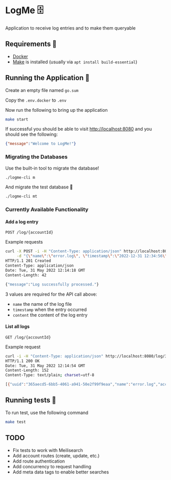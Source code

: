 # LogMe 🗄️

Application to receive log entries and to make them queryable

## Requirements 🐳

- [Docker](https://docs.docker.com/engine/install/)
- [Make](https://www.tutorialspoint.com/unix_commands/make.htm) is installed (usually via `apt install build-essential`)

## Running the Application 🚀

Create an empty file named `go.sum`

Copy the `.env.docker` to `.env`

Now run the following to bring up the application

```bash
make start
```

If successful you should be able to visit [http://localhost:8080](http://localhost:8080) and you should see the following:

```json
{"message":"Welcome to LogMe!"}
```

### Migrating the Databases

Use the built-in tool to migrate the database!

```bash
./logme-cli m
```

And migrate the test database 🐞

```bash
./logme-cli mt
```

### Currently Available Functionality


#### Add a log entry

```
POST /log/{accountId}
```

Example requests

```bash
curl -X POST -i -H "Content-Type: application/json" http://localhost:8080/log/321 \
     -d "{\"name\":\"error.log\", \"timestamp\":\"2022-12-31 12:34:56\", \"content\":\"this is another log entry\", \"account_id\":321}"
HTTP/1.1 201 Created
Content-Type: application/json
Date: Tue, 31 May 2022 12:14:18 GMT
Content-Length: 42

{"message":"Log successfully processed."}
```

3 values are required for the API call above:

- `name` the name of the log file
- `timestamp` when the entry occurred
- `content` the content of the log entry

#### List all logs

```
GET /log/{accountId}
```

Example request

```bash
curl -i -H "Content-Type: application/json" http://localhost:8080/log/321
HTTP/1.1 200 OK
Date: Tue, 31 May 2022 12:14:54 GMT
Content-Length: 152
Content-Type: text/plain; charset=utf-8

[{"uuid":"365aecd5-6bb5-4061-a941-50e2f99f9eaa","name":"error.log","account_id":321,"dt":"2022-12-31T12:34:56Z","content":"this is another log entry"}]
```

## Running tests 🧪

To run test, use the following command

```bash
make test
```

## TODO

- Fix tests to work with Meilisearch
- Add account routes (create, update, etc.)
- Add route authentication
- Add concurrency to request handling
- Add meta data tags to enable better searches
